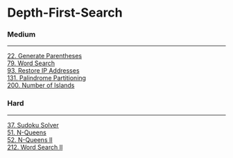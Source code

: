 # Depth-First-Search

### Medium
---
[22. Generate Parentheses](solutions/0022-Generate%20Parentheses.md)</br>
[79. Word Search](solutions/0079-Word%20Search.md)</br>
[93. Restore IP Addresses](solutions/0093-Restore%20IP%20Addresses.md)</br>
[131. Palindrome Partitioning](solutions/0131-Palindrome%20Partitioning.md)</br>
[200. Number of Islands](solutions/0200-Number%20of%20Islands.md)</br>

### Hard
---
[37. Sudoku Solver](solutions/0037-Sudoku%20Solver.md)</br>
[51. N-Queens](solutions/0051-N-Queens.md)</br>
[52. N-Queens II](solutions/0052-N-Queens%20II.md)</br>
[212. Word Search II](solutions/0212-Word%20Search%20II.md)</br>